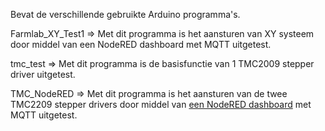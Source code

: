 Bevat de verschillende gebruikte Arduino programma's.

Farmlab_XY_Test1 => Met dit programma is het aansturen van XY systeem door middel van een NodeRED dashboard met MQTT uitgetest.

tmc_test => Met dit programma is de basisfunctie van 1 TMC2009 stepper driver uitgetest.

TMC_NodeRED => Met dit programma is het aansturen van de twee TMC2209 stepper drivers door middel van [een NodeRED dashboard](NodeRED/XY_Controller.json) met MQTT uitgetest.
